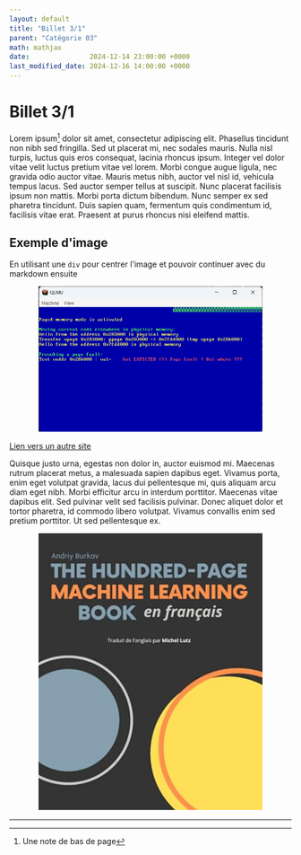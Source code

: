 ```yaml
---
layout: default
title: "Billet 3/1"
parent: "Catégorie 03"
math: mathjax
date:               2024-12-14 23:00:00 +0000
last_modified_date: 2024-12-16 14:00:00 +0000
---
```


# Billet 3/1 

Lorem ipsum[^1] dolor sit amet, consectetur adipiscing elit. Phasellus tincidunt non nibh sed fringilla. Sed ut placerat mi, nec sodales mauris. Nulla nisl turpis, luctus quis eros consequat, lacinia rhoncus ipsum. Integer vel dolor vitae velit luctus pretium vitae vel lorem. Morbi congue augue ligula, nec gravida odio auctor vitae. Mauris metus nibh, auctor vel nisl id, vehicula tempus lacus. Sed auctor semper tellus at suscipit. Nunc placerat facilisis ipsum non mattis. Morbi porta dictum bibendum. Nunc semper ex sed pharetra tincidunt. Duis sapien quam, fermentum quis condimentum id, facilisis vitae erat. Praesent at purus rhoncus nisi eleifend mattis.

## Exemple d'image 

En utilisant une `div` pour centrer l'image et pouvoir continuer avec du markdown ensuite

<div align="center">
<img src="./images/img02.png" alt="Zoubida" width="400"/>
</div>

[Lien vers un autre site](https://example.com)  

Quisque justo urna, egestas non dolor in, auctor euismod mi. Maecenas rutrum placerat metus, a malesuada sapien dapibus eget. Vivamus porta, enim eget volutpat gravida, lacus dui pellentesque mi, quis aliquam arcu diam eget nibh. Morbi efficitur arcu in interdum porttitor. Maecenas vitae dapibus elit. Sed pulvinar velit sed facilisis pulvinar. Donec aliquet dolor et tortor pharetra, id commodo libero volutpat. Vivamus convallis enim sed pretium porttitor. Ut sed pellentesque ex.

<div align="center">
<img src="./images/img01.png" alt="Zoubida" width="400"/>
</div>

----

[^1]: Une note de bas de page
 
